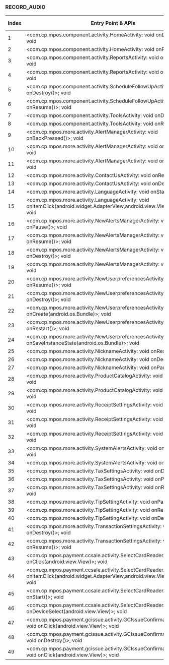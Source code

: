 ### RECORD_AUDIO
| Index | Entry Point & APIs | Screen shot | Resource id | Label |
| ------------- | ------------- | ------------- |-------------|-------------|
| 1 | <com.cp.mpos.component.activity.HomeActivity: void onDestroy()>; void <init> | ![](D:\COSMOS\output\py\Play_win8\Finance\com.cp.mpos\com.cp.mpos.component.activity.HomeActivity.png) |  | |
| 2 | <com.cp.mpos.component.activity.HomeActivity: void onPause()>; void <init> | ![](D:\COSMOS\output\py\Play_win8\Finance\com.cp.mpos\com.cp.mpos.component.activity.HomeActivity.png) |  | |
| 3 | <com.cp.mpos.component.activity.ReportsActivity: void onDestroy()>; void <init> | ![](D:\COSMOS\output\py\Play_win8\Finance\com.cp.mpos\com.cp.mpos.component.activity.ReportsActivity.png) |  | |
| 4 | <com.cp.mpos.component.activity.ReportsActivity: void onResume()>; void <init> | ![](D:\COSMOS\output\py\Play_win8\Finance\com.cp.mpos\com.cp.mpos.component.activity.ReportsActivity.png) |  | |
| 5 | <com.cp.mpos.component.activity.ScheduleFollowUpActivity: void onDestroy()>; void <init> | ![](D:\COSMOS\output\py\Play_win8\Finance\com.cp.mpos\com.cp.mpos.component.activity.ScheduleFollowUpActivity.png) |  | |
| 6 | <com.cp.mpos.component.activity.ScheduleFollowUpActivity: void onResume()>; void <init> | ![](D:\COSMOS\output\py\Play_win8\Finance\com.cp.mpos\com.cp.mpos.component.activity.ScheduleFollowUpActivity.png) |  | |
| 7 | <com.cp.mpos.component.activity.ToolsActivity: void onDestroy()>; void <init> | ![](D:\COSMOS\output\py\Play_win8\Finance\com.cp.mpos\com.cp.mpos.component.activity.ToolsActivity.png) |  | |
| 8 | <com.cp.mpos.component.activity.ToolsActivity: void onResume()>; void <init> | ![](D:\COSMOS\output\py\Play_win8\Finance\com.cp.mpos\com.cp.mpos.component.activity.ToolsActivity.png) |  | |
| 9 | <com.cp.mpos.more.activity.AlertManagerActivity: void onBackPressed()>; void <init> | ![](D:\COSMOS\output\py\Play_win8\Finance\com.cp.mpos\com.cp.mpos.more.activity.AlertManagerActivity.png) |  | |
| 10 | <com.cp.mpos.more.activity.AlertManagerActivity: void onResume()>; void <init> | ![](D:\COSMOS\output\py\Play_win8\Finance\com.cp.mpos\com.cp.mpos.more.activity.AlertManagerActivity.png) |  | |
| 11 | <com.cp.mpos.more.activity.AlertManagerActivity: void onDestroy()>; void <init> | ![](D:\COSMOS\output\py\Play_win8\Finance\com.cp.mpos\com.cp.mpos.more.activity.AlertManagerActivity.png) |  | |
| 12 | <com.cp.mpos.more.activity.ContactUsActivity: void onResume()>; void <init> | ![](D:\COSMOS\output\py\Play_win8\Finance\com.cp.mpos\com.cp.mpos.more.activity.ContactUsActivity.png) |  | |
| 13 | <com.cp.mpos.more.activity.ContactUsActivity: void onDestroy()>; void <init> | ![](D:\COSMOS\output\py\Play_win8\Finance\com.cp.mpos\com.cp.mpos.more.activity.ContactUsActivity.png) |  | |
| 14 | <com.cp.mpos.more.activity.LanguageActivity: void onStart()>; void <init> | ![](D:\COSMOS\output\py\Play_win8\Finance\com.cp.mpos\com.cp.mpos.more.activity.LanguageActivity.png) |  | |
| 15 | <com.cp.mpos.more.activity.LanguageActivity: void onItemClick(android.widget.AdapterView,android.view.View,int,long)>; void <init> | ![](D:\COSMOS\output\py\Play_win8\Finance\com.cp.mpos\com.cp.mpos.more.activity.LanguageActivity.png) |  | |
| 16 | <com.cp.mpos.more.activity.NewAlertsManagerActivity: void onPause()>; void <init> | ![](D:\COSMOS\output\py\Play_win8\Finance\com.cp.mpos\com.cp.mpos.more.activity.NewAlertsManagerActivity.png) |  | |
| 17 | <com.cp.mpos.more.activity.NewAlertsManagerActivity: void onResume()>; void <init> | ![](D:\COSMOS\output\py\Play_win8\Finance\com.cp.mpos\com.cp.mpos.more.activity.NewAlertsManagerActivity.png) |  | |
| 18 | <com.cp.mpos.more.activity.NewAlertsManagerActivity: void onDestroy()>; void <init> | ![](D:\COSMOS\output\py\Play_win8\Finance\com.cp.mpos\com.cp.mpos.more.activity.NewAlertsManagerActivity.png) |  | |
| 19 | <com.cp.mpos.more.activity.NewAlertsManagerActivity: void onStart()>; void <init> | ![](D:\COSMOS\output\py\Play_win8\Finance\com.cp.mpos\com.cp.mpos.more.activity.NewAlertsManagerActivity.png) |  | |
| 20 | <com.cp.mpos.more.activity.NewUserpreferencesActivity: void onResume()>; void <init> | ![](D:\COSMOS\output\py\Play_win8\Finance\com.cp.mpos\com.cp.mpos.more.activity.NewUserpreferencesActivity.png) |  | |
| 21 | <com.cp.mpos.more.activity.NewUserpreferencesActivity: void onDestroy()>; void <init> | ![](D:\COSMOS\output\py\Play_win8\Finance\com.cp.mpos\com.cp.mpos.more.activity.NewUserpreferencesActivity.png) |  | |
| 22 | <com.cp.mpos.more.activity.NewUserpreferencesActivity: void onCreate(android.os.Bundle)>; void <init> | ![](D:\COSMOS\output\py\Play_win8\Finance\com.cp.mpos\com.cp.mpos.more.activity.NewUserpreferencesActivity.png) |  | |
| 23 | <com.cp.mpos.more.activity.NewUserpreferencesActivity: void onRestart()>; void <init> | ![](D:\COSMOS\output\py\Play_win8\Finance\com.cp.mpos\com.cp.mpos.more.activity.NewUserpreferencesActivity.png) |  | |
| 24 | <com.cp.mpos.more.activity.NewUserpreferencesActivity: void onSaveInstanceState(android.os.Bundle)>; void <init> | ![](D:\COSMOS\output\py\Play_win8\Finance\com.cp.mpos\com.cp.mpos.more.activity.NewUserpreferencesActivity.png) |  | |
| 25 | <com.cp.mpos.more.activity.NicknameActivity: void onResume()>; void <init> | ![](D:\COSMOS\output\py\Play_win8\Finance\com.cp.mpos\com.cp.mpos.more.activity.NicknameActivity.png) |  | |
| 26 | <com.cp.mpos.more.activity.NicknameActivity: void onDestroy()>; void <init> | ![](D:\COSMOS\output\py\Play_win8\Finance\com.cp.mpos\com.cp.mpos.more.activity.NicknameActivity.png) |  | |
| 27 | <com.cp.mpos.more.activity.NicknameActivity: void onPause()>; void <init> | ![](D:\COSMOS\output\py\Play_win8\Finance\com.cp.mpos\com.cp.mpos.more.activity.NicknameActivity.png) |  | |
| 28 | <com.cp.mpos.more.activity.ProductCatalogActivity: void onDestroy()>; void <init> | ![](D:\COSMOS\output\py\Play_win8\Finance\com.cp.mpos\com.cp.mpos.more.activity.ProductCatalogActivity.png) |  | |
| 29 | <com.cp.mpos.more.activity.ProductCatalogActivity: void onResume()>; void <init> | ![](D:\COSMOS\output\py\Play_win8\Finance\com.cp.mpos\com.cp.mpos.more.activity.ProductCatalogActivity.png) |  | |
| 30 | <com.cp.mpos.more.activity.ReceiptSettingsActivity: void onPause()>; void <init> | ![](D:\COSMOS\output\py\Play_win8\Finance\com.cp.mpos\com.cp.mpos.more.activity.ReceiptSettingsActivity.png) |  | |
| 31 | <com.cp.mpos.more.activity.ReceiptSettingsActivity: void onDestroy()>; void <init> | ![](D:\COSMOS\output\py\Play_win8\Finance\com.cp.mpos\com.cp.mpos.more.activity.ReceiptSettingsActivity.png) |  | |
| 32 | <com.cp.mpos.more.activity.ReceiptSettingsActivity: void onResume()>; void <init> | ![](D:\COSMOS\output\py\Play_win8\Finance\com.cp.mpos\com.cp.mpos.more.activity.ReceiptSettingsActivity.png) |  | |
| 33 | <com.cp.mpos.more.activity.SystemAlertsActivity: void onResume()>; void <init> | ![](D:\COSMOS\output\py\Play_win8\Finance\com.cp.mpos\com.cp.mpos.more.activity.SystemAlertsActivity.png) |  | |
| 34 | <com.cp.mpos.more.activity.SystemAlertsActivity: void onPause()>; void <init> | ![](D:\COSMOS\output\py\Play_win8\Finance\com.cp.mpos\com.cp.mpos.more.activity.SystemAlertsActivity.png) |  | |
| 35 | <com.cp.mpos.more.activity.TaxSettingsActivity: void onDestroy()>; void <init> | ![](D:\COSMOS\output\py\Play_win8\Finance\com.cp.mpos\com.cp.mpos.more.activity.TaxSettingsActivity.png) |  | |
| 36 | <com.cp.mpos.more.activity.TaxSettingsActivity: void onPause()>; void <init> | ![](D:\COSMOS\output\py\Play_win8\Finance\com.cp.mpos\com.cp.mpos.more.activity.TaxSettingsActivity.png) |  | |
| 37 | <com.cp.mpos.more.activity.TaxSettingsActivity: void onResume()>; void <init> | ![](D:\COSMOS\output\py\Play_win8\Finance\com.cp.mpos\com.cp.mpos.more.activity.TaxSettingsActivity.png) |  | |
| 38 | <com.cp.mpos.more.activity.TipSettingActivity: void onPause()>; void <init> | ![](D:\COSMOS\output\py\Play_win8\Finance\com.cp.mpos\com.cp.mpos.more.activity.TipSettingActivity.png) |  | |
| 39 | <com.cp.mpos.more.activity.TipSettingActivity: void onResume()>; void <init> | ![](D:\COSMOS\output\py\Play_win8\Finance\com.cp.mpos\com.cp.mpos.more.activity.TipSettingActivity.png) |  | |
| 40 | <com.cp.mpos.more.activity.TipSettingActivity: void onDestroy()>; void <init> | ![](D:\COSMOS\output\py\Play_win8\Finance\com.cp.mpos\com.cp.mpos.more.activity.TipSettingActivity.png) |  | |
| 41 | <com.cp.mpos.more.activity.TransactionSettingsActivity: void onDestroy()>; void <init> | ![](D:\COSMOS\output\py\Play_win8\Finance\com.cp.mpos\com.cp.mpos.more.activity.TransactionSettingsActivity.png) |  | |
| 42 | <com.cp.mpos.more.activity.TransactionSettingsActivity: void onResume()>; void <init> | ![](D:\COSMOS\output\py\Play_win8\Finance\com.cp.mpos\com.cp.mpos.more.activity.TransactionSettingsActivity.png) |  | |
| 43 | <com.cp.mpos.payment.ccsale.activity.SelectCardReaderActivity: void onClick(android.view.View)>; void <init> | ![](D:\COSMOS\output\py\Play_win8\Finance\com.cp.mpos\com.cp.mpos.payment.ccsale.activity.SelectCardReaderActivity.png) |  | |
| 44 | <com.cp.mpos.payment.ccsale.activity.SelectCardReaderActivity: void onItemClick(android.widget.AdapterView,android.view.View,int,long)>; void <init> | ![](D:\COSMOS\output\py\Play_win8\Finance\com.cp.mpos\com.cp.mpos.payment.ccsale.activity.SelectCardReaderActivity.png) |  | |
| 45 | <com.cp.mpos.payment.ccsale.activity.SelectCardReaderActivity: void onStart()>; void <init> | ![](D:\COSMOS\output\py\Play_win8\Finance\com.cp.mpos\com.cp.mpos.payment.ccsale.activity.SelectCardReaderActivity.png) |  | |
| 46 | <com.cp.mpos.payment.ccsale.activity.SelectCardReaderActivity: void onDeviceSelect(android.view.View)>; void <init> | ![](D:\COSMOS\output\py\Play_win8\Finance\com.cp.mpos\com.cp.mpos.payment.ccsale.activity.SelectCardReaderActivity.png) |  | |
| 47 | <com.cp.mpos.payment.gcissue.activity.GCIssueConfirmationActivity$1: void onClick(android.view.View)>; void <init> | ![](D:\COSMOS\output\py\Play_win8\Finance\com.cp.mpos\com.cp.mpos.payment.gcissue.activity.GCIssueConfirmationActivity.png) |  | |
| 48 | <com.cp.mpos.payment.gcissue.activity.GCIssueConfirmationActivity: void onDestroy()>; void <init> | ![](D:\COSMOS\output\py\Play_win8\Finance\com.cp.mpos\com.cp.mpos.payment.gcissue.activity.GCIssueConfirmationActivity.png) |  | |
| 49 | <com.cp.mpos.payment.gcissue.activity.GCIssueConfirmationActivity$3: void onClick(android.view.View)>; void <init> | ![](D:\COSMOS\output\py\Play_win8\Finance\com.cp.mpos\com.cp.mpos.payment.gcissue.activity.GCIssueConfirmationActivity.png) |  | |
